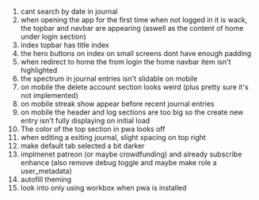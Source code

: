 1. cant search by date in journal
2. when opening the app for the first time when not logged in it is wack, the topbar and navbar are appearing (aswell as the content of home under login section)
3. index topbar has title index
4. the hero buttons on index on small screens dont have enough padding
5. when redirect to home the from login the home navbar item isn't highlighted
6. the spectrum in journal entries isn't slidable on mobile
7. on mobile the delete account section looks weird (plus pretty sure it's not implemented)
8. on mobile streak show appear before recent journal entries
9. on mobile the header and log sections are too big so the create new entry isn't fully displaying on initial load
10. The color of the top section in pwa looks off
11. when editing a exiting journal, slight spacing on top right
12. make default tab selected a bit darker
13. implmenet patreon (or maybe crowdfunding) and already subscribe enhance (also remove debug toggle and maybe make role a user_metadata)
14. autofill theming
15. look into only using workbox when pwa is installed